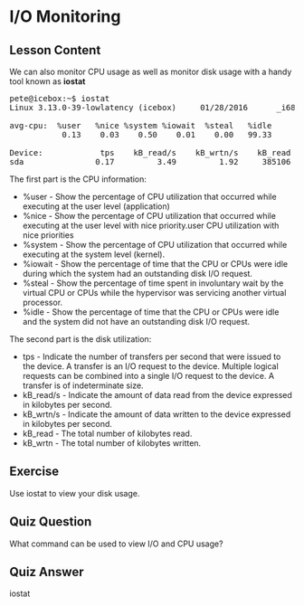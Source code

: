 # I/O Monitoring

## Lesson Content

We can also monitor CPU usage as well as monitor disk usage with a handy tool known as <b>iostat</b>

<pre>
pete@icebox:~$ iostat
Linux 3.13.0-39-lowlatency (icebox)     01/28/2016      _i686_  (1 CPU)

avg-cpu:  %user   %nice %system %iowait  %steal   %idle
           0.13    0.03    0.50    0.01    0.00   99.33

Device:            tps    kB_read/s    kB_wrtn/s    kB_read    kB_wrtn
sda               0.17         3.49         1.92     385106     212417
</pre>

The first part is the CPU information:

<ul>
<li>%user - Show the percentage of CPU utilization that occurred while executing at the user level (application)</li>
<li>%nice - Show the percentage of CPU utilization that occurred while executing at the user level with nice priority.user CPU utilization with nice priorities</li>
<li>%system - Show the percentage of CPU utilization that occurred while executing at the system level (kernel).</li>
<li>%iowait - Show the percentage of time that the CPU or CPUs were idle during which the system had an outstanding disk I/O request.</li>
<li>%steal - Show the percentage of time spent in involuntary wait by the virtual CPU or CPUs while the hypervisor was servicing another virtual processor.</li>
<li>%idle - Show the percentage of time that the CPU or CPUs were idle and the system did not have an outstanding disk I/O request.</li>
</ul>

The second part is the disk utilization:

<ul>
<li>tps - Indicate the number of transfers per second that were issued to the device. A transfer is an I/O request to the device. Multiple logical requests can be combined into a single I/O request to the device. A transfer is of indeterminate size.</li>
<li>kB_read/s - Indicate the amount of data read from the device expressed in kilobytes per second.</li>
<li>kB_wrtn/s - Indicate the amount of data written to the device expressed in kilobytes per second.</li>
<li>kB_read - The total number of kilobytes read.</li>
<li>kB_wrtn - The total number of kilobytes written.</li>
</ul>

## Exercise

Use iostat to view your disk usage.

## Quiz Question

What command can be used to view I/O and CPU usage?

## Quiz Answer

iostat
